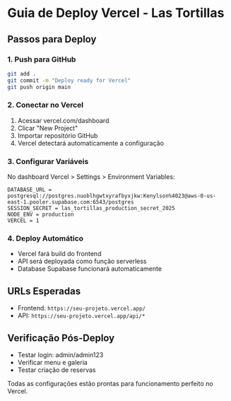# Guia de Deploy Vercel - Las Tortillas

## Passos para Deploy

### 1. Push para GitHub
```bash
git add .
git commit -m "Deploy ready for Vercel"
git push origin main
```

### 2. Conectar no Vercel
1. Acessar vercel.com/dashboard
2. Clicar "New Project"
3. Importar repositório GitHub
4. Vercel detectará automaticamente a configuração

### 3. Configurar Variáveis
No dashboard Vercel > Settings > Environment Variables:

```
DATABASE_URL = postgresql://postgres.nuoblhgwtxyrafbyxjkw:Kenylson%4023@aws-0-us-east-1.pooler.supabase.com:6543/postgres
SESSION_SECRET = las_tortillas_production_secret_2025
NODE_ENV = production
VERCEL = 1
```

### 4. Deploy Automático
- Vercel fará build do frontend
- API será deployada como função serverless
- Database Supabase funcionará automaticamente

## URLs Esperadas
- Frontend: `https://seu-projeto.vercel.app/`
- API: `https://seu-projeto.vercel.app/api/*`

## Verificação Pós-Deploy
- Testar login: admin/admin123
- Verificar menu e galeria
- Testar criação de reservas

Todas as configurações estão prontas para funcionamento perfeito no Vercel.